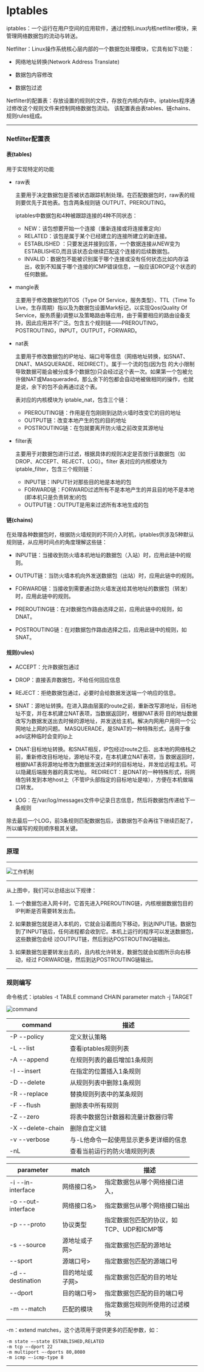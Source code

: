 # Iptables

iptables：一个运行在用户空间的应用软件，通过控制Linux内核netfilter模块，来管理网络数据包的流动与转送。

Netfilter：Linux操作系统核心层内部的一个数据包处理模块，它具有如下功能：

* 网络地址转换(Network Address Translate)

* 数据包内容修改

* 数据包过滤


Netfilter的配置表：存放设置的规则的文件，存放在内核内存中。iptables程序通过修改这个规则文件来控制网络数据包流动。
该配置表由表tables、链chains、规则rules组成。

***

### Netfilter配置表

#### 表(tables)

用于实现特定的功能

* raw表

	主要用于决定数据包是否被状态跟踪机制处理。在匹配数据包时，raw表的规则要优先于其他表。包含两条规则链 OUTPUT、PREROUTING。

	iptables中数据包和4种被跟踪连接的4种不同状态：

	* NEW：该包想要开始一个连接（重新连接或将连接重定向）
	* RELATED：该包是属于某个已经建立的连接所建立的新连接。
	* ESTABLISHED ：只要发送并接到应答，一个数据连接从NEW变为ESTABLISHED,而且该状态会继续匹配这个连接的后续数据包。	
	* INVALID：数据包不能被识别属于哪个连接或没有任何状态比如内存溢出，收到不知属于哪个连接的ICMP错误信息，一般应该DROP这个状态的任何数据。

* mangle表

	主要用于修改数据包的TOS（Type Of Service，服务类型）、TTL（Time To Live，生存周期）指以及为数据包设置Mark标记，以实现Qos(Quality Of Service，服务质量)调整以及策略路由等应用，由于需要相应的路由设备支持，因此应用并不广泛。包含五个规则链——PREROUTING，POSTROUTING，INPUT，OUTPUT，FORWARD。

* nat表

	主要用于修改数据包的IP地址、端口号等信息（网络地址转换，如SNAT、DNAT、MASQUERADE、REDIRECT）。属于一个流的包(因为包
的大小限制导致数据可能会被分成多个数据包)只会经过这个表一次。如果第一个包被允许做NAT或Masqueraded，那么余下的包都会自动地被做相同的操作，也就是说，余下的包不会再通过这个表。

	表对应的内核模块为 iptable_nat，包含三个链：

	* PREROUTING链：作用是在包刚刚到达防火墙时改变它的目的地址
	* OUTPUT链：改变本地产生的包的目的地址
	* POSTROUTING链：在包就要离开防火墙之前改变其源地址

* filter表

	主要用于对数据包进行过滤，根据具体的规则决定是否放行该数据包（如DROP、ACCEPT、REJECT、LOG）。filter 表对应的内核模块为iptable_filter，包含三个规则链：

	* INPUT链：INPUT针对那些目的地是本地的包
	* FORWARD链：FORWARD过滤所有不是本地产生的并且目的地不是本地(即本机只是负责转发)的包
	* OUTPUT链：OUTPUT是用来过滤所有本地生成的包

#### 链(chains)

在处理各种数据包时，根据防火墙规则的不同介入时机，iptables供涉及5种默认规则链，从应用时间点的角度理解这些链：

* INPUT链：当接收到防火墙本机地址的数据包（入站）时，应用此链中的规则。

* OUTPUT链：当防火墙本机向外发送数据包（出站）时，应用此链中的规则。

* FORWARD链：当接收到需要通过防火墙发送给其他地址的数据包（转发）时，应用此链中的规则。

* PREROUTING链：在对数据包作路由选择之前，应用此链中的规则，如DNAT。

* POSTROUTING链：在对数据包作路由选择之后，应用此链中的规则，如SNAT。

#### 规则(rules)

* ACCEPT：允许数据包通过

* DROP：直接丢弃数据包，不给任何回应信息

* REJECT：拒绝数据包通过，必要时会给数据发送端一个响应的信息。

* SNAT：源地址转换。在进入路由层面的route之前，重新改写源地址，目标地址不变，并在本机建立NAT表项，当数据返回时，根据NAT表将
目的地址数据改写为数据发送出去时候的源地址，并发送给主机。解决内网用户用同一个公网地址上网的问题。
	MASQUERADE，是SNAT的一种特殊形式，适用于像adsl这种临时会变的ip上

* DNAT:目标地址转换。和SNAT相反，IP包经过route之后、出本地的网络栈之前，重新修改目标地址，源地址不变，在本机建立NAT表项，当
数据返回时，根据NAT表将源地址修改为数据发送过来时的目标地址，并发给远程主机。可以隐藏后端服务器的真实地址。
	REDIRECT：是DNAT的一种特殊形式，将网络包转发到本地host上（不管IP头部指定的目标地址是啥），方便在本机做端口转发。

* LOG：在/var/log/messages文件中记录日志信息，然后将数据包传递给下一条规则

除去最后一个LOG，前3条规则匹配数据包后，该数据包不会再往下继续匹配了，所以编写的规则顺序极其关键。


***

### 原理

***

![工作机制](iptables-flowchat.png)

***

从上图中，我们可以总结出以下规律：

1. 一个数据包进入网卡时，它首先进入PREROUTING链，内核根据数据包目的IP判断是否需要转发出去。

2. 如果数据包就是进入本机的，它就会沿着图向下移动，到达INPUT链。数据包到了INPUT链后，任何进程都会收到它。本机上运行的程序可以发送数据包，这些数据包会经 过OUTPUT链，然后到达POSTROUTING链输出。

3. 如果数据包是要转发出去的，且内核允许转发，数据包就会如图所示向右移动，经过 FORWARD链，然后到达POSTROUTING链输出。

***

### 规则编写

命令格式：iptables -t TABLE command CHAIN parameter match -j TARGET

![command](iptables-cli.png)

 command             | 描述  
 --------            | ----- 
 -P  --policy        | 定义默认策略
 -L  --list          |  查看iptables规则列表
 -A  --append        |  在规则列表的最后增加1条规则
 -I  --insert        |  在指定的位置插入1条规则
 -D  --delete        |  从规则列表中删除1条规则
 -R  --replace       |  替换规则列表中的某条规则
 -F  --flush         |  删除表中所有规则
 -Z  --zero          |  将表中数据包计数器和流量计数器归零
 -X  --delete-chain  |  删除自定义链
 -v  --verbose       |  与-L他命令一起使用显示更多更详细的信息
 -nL                 | 查看当前运行的防火墙规则列表


parameter            | match           | 描述
-------------------- |--------------   | -----
-i --in-interface    | 网络接口名>     | 指定数据包从哪个网络接口进入，
-o --out-interface   | 网络接口名>     | 指定数据包从哪个网络接口输出
-p ---proto          | 协议类型        | 指定数据包匹配的协议，如TCP、UDP和ICMP等
-s --source          | 源地址或子网>   | 指定数据包匹配的源地址
   --sport           | 源端口号>       | 指定数据包匹配的源端口号
-d --destination     | 目的地址或子网> | 指定数据包匹配的目的地址   
   --dport           | 目的端口号>     | 指定数据包匹配的目的端口号
-m --match           | 匹配的模块      | 指定数据包规则所使用的过滤模块

-m：extend matches，这个选项用于提供更多的匹配参数，如：

	-m state –-state ESTABLISHED,RELATED
	-m tcp –-dport 22
	-m multiport –-dports 80,8080
	-m icmp –-icmp-type 8


***

